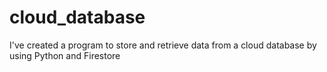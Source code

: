 # cloud_database
I've created a program to store and retrieve data from a cloud database by using Python and Firestore
